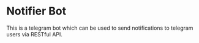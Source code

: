 # Notifier Bot

This is a telegram bot which can be used to send notifications to telegram users via RESTful API.
